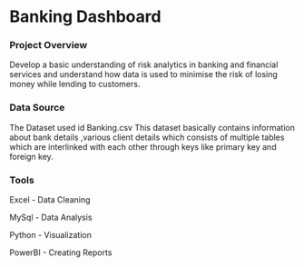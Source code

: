# Banking Dashboard

### Project Overview

Develop a basic understanding of risk analytics in banking and financial services and understand how data is used to minimise the risk of losing money while lending to customers.


### Data Source

The Dataset used id Banking.csv
This dataset basically contains information about bank details ,various client details which consists of multiple tables which are interlinked with each other through keys 
like primary key and foreign key.


### Tools

Excel   - Data Cleaning

MySql   - Data Analysis

Python  - Visualization

PowerBI - Creating Reports
